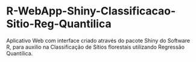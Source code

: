 # R-WebApp-Shiny-Classificacao-Sitio-Reg-Quantilica
Aplicativo Web com interface criado através do pacote Shiny do Software R, para auxilio na Classificação de Sítios florestais utilizando Regressão Quantílica.
